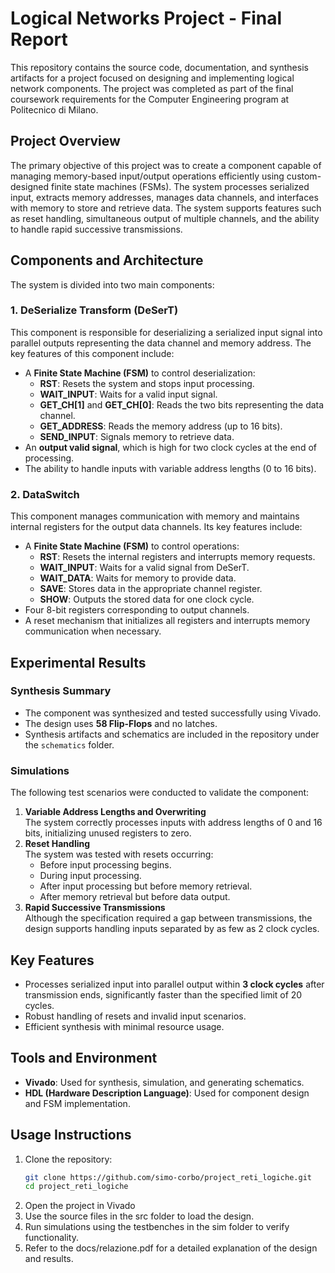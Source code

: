 # Logical Networks Project - Final Report

This repository contains the source code, documentation, and synthesis artifacts for a project focused on designing and implementing logical network components. The project was completed as part of the final coursework requirements for the Computer Engineering program at Politecnico di Milano.

## Project Overview

The primary objective of this project was to create a component capable of managing memory-based input/output operations efficiently using custom-designed finite state machines (FSMs). The system processes serialized input, extracts memory addresses, manages data channels, and interfaces with memory to store and retrieve data. The system supports features such as reset handling, simultaneous output of multiple channels, and the ability to handle rapid successive transmissions.

## Components and Architecture

The system is divided into two main components:

### 1. **DeSerialize Transform (DeSerT)**
This component is responsible for deserializing a serialized input signal into parallel outputs representing the data channel and memory address. The key features of this component include:
- A **Finite State Machine (FSM)** to control deserialization:
  - **RST**: Resets the system and stops input processing.
  - **WAIT_INPUT**: Waits for a valid input signal.
  - **GET_CH[1]** and **GET_CH[0]**: Reads the two bits representing the data channel.
  - **GET_ADDRESS**: Reads the memory address (up to 16 bits).
  - **SEND_INPUT**: Signals memory to retrieve data.
- An **output valid signal**, which is high for two clock cycles at the end of processing.
- The ability to handle inputs with variable address lengths (0 to 16 bits).

### 2. **DataSwitch**
This component manages communication with memory and maintains internal registers for the output data channels. Its key features include:
- A **Finite State Machine (FSM)** to control operations:
  - **RST**: Resets the internal registers and interrupts memory requests.
  - **WAIT_INPUT**: Waits for a valid signal from DeSerT.
  - **WAIT_DATA**: Waits for memory to provide data.
  - **SAVE**: Stores data in the appropriate channel register.
  - **SHOW**: Outputs the stored data for one clock cycle.
- Four 8-bit registers corresponding to output channels.
- A reset mechanism that initializes all registers and interrupts memory communication when necessary.

## Experimental Results

### Synthesis Summary
- The component was synthesized and tested successfully using Vivado.
- The design uses **58 Flip-Flops** and no latches.
- Synthesis artifacts and schematics are included in the repository under the `schematics` folder.

### Simulations
The following test scenarios were conducted to validate the component:
1. **Variable Address Lengths and Overwriting**  
   The system correctly processes inputs with address lengths of 0 and 16 bits, initializing unused registers to zero.
2. **Reset Handling**  
   The system was tested with resets occurring:
   - Before input processing begins.
   - During input processing.
   - After input processing but before memory retrieval.
   - After memory retrieval but before data output.
3. **Rapid Successive Transmissions**  
   Although the specification required a gap between transmissions, the design supports handling inputs separated by as few as 2 clock cycles.

## Key Features
- Processes serialized input into parallel output within **3 clock cycles** after transmission ends, significantly faster than the specified limit of 20 cycles.
- Robust handling of resets and invalid input scenarios.
- Efficient synthesis with minimal resource usage.

## Tools and Environment
- **Vivado**: Used for synthesis, simulation, and generating schematics.
- **HDL (Hardware Description Language)**: Used for component design and FSM implementation.

## Usage Instructions

1. Clone the repository:
   ```bash
   git clone https://github.com/simo-corbo/project_reti_logiche.git
   cd project_reti_logiche
   ```
2. Open the project in Vivado
3. Use the source files in the src folder to load the design.
4. Run simulations using the testbenches in the sim folder to verify functionality.
5. Refer to the docs/relazione.pdf for a detailed explanation of the design and results.
